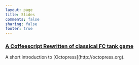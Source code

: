 ```yaml
---
layout: page
title: Slides
comments: false
sharing: false
footer: true
---
```

<h3 class="project">
  <a href="/slides/a-coffeescript-rewritten-of-classical-fc-tank-game.html">A Coffeescript Rewritten of classical FC tank game</a>
</h3>
A short introduction to [Octopress](http://octopress.org).
